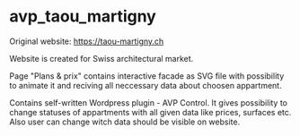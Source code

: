 # avp_taou_martigny

Original website: https://taou-martigny.ch

Website is created for Swiss architectural market.

Page "Plans & prix" contains interactive facade as SVG file with possibility to animate it and reciving all neccessary data about choosen appartment.

Contains self-written Wordpress plugin - AVP Control. It gives possibility to change statuses of appartments with all given data like prices, surfaces etc. Also user can change witch data should be visible on website.
